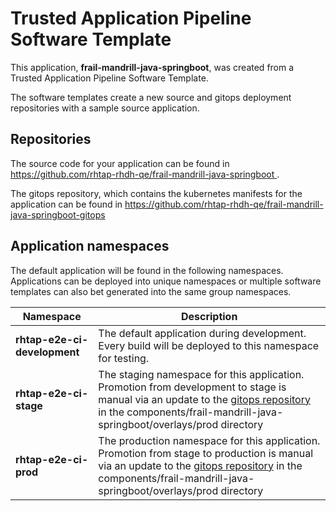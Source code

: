 # Trusted Application Pipeline Software Template

This application, **frail-mandrill-java-springboot**, was created from a Trusted Application Pipeline Software Template.

The software templates create a new source and gitops deployment repositories with a sample source application. 

## Repositories

The source code for your application can be found in [https://github.com/rhtap-rhdh-qe/frail-mandrill-java-springboot ](https://github.com/rhtap-rhdh-qe/frail-mandrill-java-springboot ).
 
The gitops repository, which contains the kubernetes manifests for the application can be found in 
[https://github.com/rhtap-rhdh-qe/frail-mandrill-java-springboot-gitops ](https://github.com/rhtap-rhdh-qe/frail-mandrill-java-springboot-gitops ) 

## Application namespaces 

The default application will be found in the following namespaces. Applications can be deployed into unique namespaces or multiple software templates can also bet generated into the same group namespaces.  

|  Namespace   |  Description   |  
| -------- | -------- |   
| **rhtap-e2e-ci-development** | The default application during development. Every build will be deployed to this namespace for testing. | 
| **rhtap-e2e-ci-stage** | The staging namespace for this application. Promotion from development to stage is manual via an update to the [gitops repository](https://github.com/rhtap-rhdh-qe/frail-mandrill-java-springboot-gitops ) in the components/frail-mandrill-java-springboot/overlays/prod directory |  
| **rhtap-e2e-ci-prod** | The production namespace for this application. Promotion from stage to production is manual via an update to the [gitops repository](https://github.com/rhtap-rhdh-qe/frail-mandrill-java-springboot-gitops ) in the components/frail-mandrill-java-springboot/overlays/prod directory | 